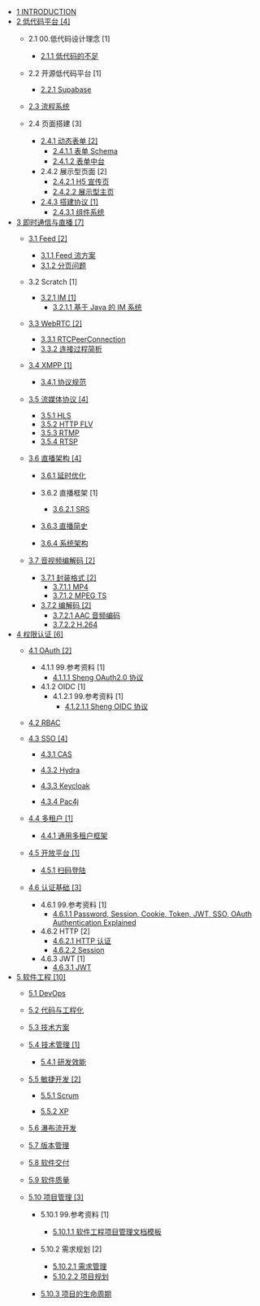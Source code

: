  - [1 INTRODUCTION](/INTRODUCTION.md)
  - [2 低代码平台 [4]](/低代码平台/README.md)
    - 2.1 00.低代码设计理念 [1]
      - [2.1.1 低代码的不足](/低代码平台/00.低代码设计理念/低代码的不足.md)
    - 2.2 开源低代码平台 [1]
      - [2.2.1 Supabase](/低代码平台/开源低代码平台/Supabase/README.md)
        
    - [2.3 流程系统](/低代码平台/流程系统/README.md)
      
    - 2.4 页面搭建 [3]
      - [2.4.1 动态表单 [2]](/低代码平台/页面搭建/动态表单/README.md)
        - [2.4.1.1 表单 Schema](/低代码平台/页面搭建/动态表单/表单%20Schema.md)
        - [2.4.1.2 表单中台](/低代码平台/页面搭建/动态表单/表单中台.md)
      - 2.4.2 展示型页面 [2]
        - [2.4.2.1 H5 宣传页](/低代码平台/页面搭建/展示型页面/H5%20宣传页.md)
        - [2.4.2.2 展示型主页](/低代码平台/页面搭建/展示型页面/展示型主页.md)
      - [2.4.3 搭建协议 [1]](/低代码平台/页面搭建/搭建协议/README.md)
        - [2.4.3.1 组件系统](/低代码平台/页面搭建/搭建协议/组件系统.md)
  - [3 即时通信与直播 [7]](/即时通信与直播/README.md)
    - [3.1 Feed [2]](/即时通信与直播/Feed/README.md)
      - [3.1.1 Feed 流方案](/即时通信与直播/Feed/Feed%20流方案.md)
      - [3.1.2 分页问题](/即时通信与直播/Feed/分页问题.md)
    - 3.2 Scratch [1]
      - [3.2.1 IM [1]](/即时通信与直播/Scratch/IM/README.md)
        - [3.2.1.1 基于 Java 的 IM 系统](/即时通信与直播/Scratch/IM/基于%20Java%20的%20IM%20系统.md)
    - [3.3 WebRTC [2]](/即时通信与直播/WebRTC/README.md)
      - [3.3.1 RTCPeerConnection](/即时通信与直播/WebRTC/RTCPeerConnection.md)
      - [3.3.2 连接过程简析](/即时通信与直播/WebRTC/连接过程简析.md)
    - [3.4 XMPP [1]](/即时通信与直播/XMPP/README.md)
      - [3.4.1 协议规范](/即时通信与直播/XMPP/协议规范.md)
    - [3.5 流媒体协议 [4]](/即时通信与直播/流媒体协议/README.md)
      - [3.5.1 HLS](/即时通信与直播/流媒体协议/HLS.md)
      - [3.5.2 HTTP FLV](/即时通信与直播/流媒体协议/HTTP-FLV.md)
      - [3.5.3 RTMP](/即时通信与直播/流媒体协议/RTMP.md)
      - [3.5.4 RTSP](/即时通信与直播/流媒体协议/RTSP.md)
    - [3.6 直播架构 [4]](/即时通信与直播/直播架构/README.md)
      - [3.6.1 延时优化](/即时通信与直播/直播架构/延时优化/README.md)
        
      - 3.6.2 直播框架 [1]
        - [3.6.2.1 SRS](/即时通信与直播/直播架构/直播框架/SRS/README.md)
          
      - [3.6.3 直播简史](/即时通信与直播/直播架构/直播简史.md)
      - [3.6.4 系统架构](/即时通信与直播/直播架构/系统架构/README.md)
        
    - [3.7 音视频编解码 [2]](/即时通信与直播/音视频编解码/README.md)
      - [3.7.1 封装格式 [2]](/即时通信与直播/音视频编解码/封装格式/README.md)
        - [3.7.1.1 MP4](/即时通信与直播/音视频编解码/封装格式/MP4.md)
        - [3.7.1.2 MPEG TS](/即时通信与直播/音视频编解码/封装格式/MPEG-TS.md)
      - [3.7.2 编解码 [2]](/即时通信与直播/音视频编解码/编解码/README.md)
        - [3.7.2.1 AAC 音频编码](/即时通信与直播/音视频编解码/编解码/AAC%20音频编码.md)
        - [3.7.2.2 H.264](/即时通信与直播/音视频编解码/编解码/H.264.md)
  - [4 权限认证 [6]](/权限认证/README.md)
    - [4.1 OAuth [2]](/权限认证/OAuth/README.md)
      - 4.1.1 99.参考资料 [1]
        - [4.1.1.1 Sheng OAuth2.0 协议](/权限认证/OAuth/99.参考资料/2022-Sheng-OAuth2.0%20协议.md)
      - 4.1.2 OIDC [1]
        - 4.1.2.1 99.参考资料 [1]
          - [4.1.2.1.1 Sheng OIDC 协议](/权限认证/OAuth/OIDC/99.参考资料/2021-Sheng-OIDC%20协议.md)
    - [4.2 RBAC](/权限认证/RBAC/README.md)
      
    - [4.3 SSO [4]](/权限认证/SSO/README.md)
      - [4.3.1 CAS](/权限认证/SSO/CAS/README.md)
        
      - [4.3.2 Hydra](/权限认证/SSO/Hydra/README.md)
        
      - [4.3.3 Keycloak](/权限认证/SSO/Keycloak/README.md)
        
      - [4.3.4 Pac4j](/权限认证/SSO/Pac4j/README.md)
        
    - [4.4 多租户 [1]](/权限认证/多租户/README.md)
      - [4.4.1 通用多租户框架](/权限认证/多租户/通用多租户框架.md)
    - [4.5 开放平台 [1]](/权限认证/开放平台/README.md)
      - [4.5.1 扫码登陆](/权限认证/开放平台/扫码登陆.md)
    - [4.6 认证基础 [3]](/权限认证/认证基础/README.md)
      - 4.6.1 99.参考资料 [1]
        - [4.6.1.1 Password, Session, Cookie, Token, JWT, SSO, OAuth   Authentication Explained](/权限认证/认证基础/99.参考资料/2023-Password,%20Session,%20Cookie,%20Token,%20JWT,%20SSO,%20OAuth%20-%20Authentication%20Explained.md)
      - 4.6.2 HTTP [2]
        - [4.6.2.1 HTTP 认证](/权限认证/认证基础/HTTP/HTTP%20认证.md)
        - [4.6.2.2 Session](/权限认证/认证基础/HTTP/Session.md)
      - 4.6.3 JWT [1]
        - [4.6.3.1 JWT](/权限认证/认证基础/JWT/JWT.md)
  - [5 软件工程 [10]](/软件工程/README.md)
    - [5.1 DevOps](/软件工程/DevOps/README.md)
      
    - [5.2 代码与工程化](/软件工程/代码与工程化.md)
    - [5.3 技术方案](/软件工程/技术方案/README.md)
      
    - [5.4 技术管理 [1]](/软件工程/技术管理/README.md)
      - [5.4.1 研发效能](/软件工程/技术管理/研发效能/README.md)
        
    - [5.5 敏捷开发 [2]](/软件工程/敏捷开发/README.md)
      - [5.5.1 Scrum](/软件工程/敏捷开发/Scrum/README.md)
        
      - [5.5.2 XP](/软件工程/敏捷开发/XP/README.md)
        
    - [5.6 瀑布流开发](/软件工程/瀑布流开发/README.md)
      
    - [5.7 版本管理](/软件工程/版本管理/README.md)
      
    - [5.8 软件交付](/软件工程/软件交付/README.md)
      
    - [5.9 软件质量](/软件工程/软件质量/README.md)
      
    - [5.10 项目管理 [3]](/软件工程/项目管理/README.md)
      - 5.10.1 99.参考资料 [1]
        - [5.10.1.1 软件工程项目管理文档模板](/软件工程/项目管理/99.参考资料/软件工程项目管理文档模板/README.md)
          
      - 5.10.2 需求规划 [2]
        - [5.10.2.1 需求管理](/软件工程/项目管理/需求规划/需求管理.md)
        - [5.10.2.2 项目规划](/软件工程/项目管理/需求规划/项目规划.md)
      - [5.10.3 项目的生命周期](/软件工程/项目管理/项目的生命周期/README.md)
        